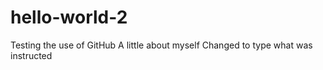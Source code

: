 # hello-world-2
Testing the use of GitHub
A little about myself
Changed to type what was instructed
